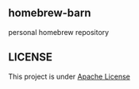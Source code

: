## homebrew-barn

personal homebrew repository

## LICENSE

This project is under [Apache License](LICENSE)